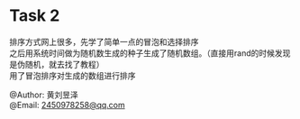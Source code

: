 # Task 2

排序方式网上很多，先学了简单一点的冒泡和选择排序  
之后用系统时间做为随机数生成的种子生成了随机数组。（直接用rand的时候发现是伪随机，就去找了教程）  
用了冒泡排序对生成的数组进行排序  

@Author: 黄刘昱泽  
@Email: 2450978258@qq.com
